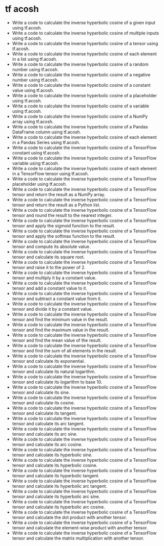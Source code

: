 # tf acosh

- Write a code to calculate the inverse hyperbolic cosine of a given input using tf.acosh.
- Write a code to calculate the inverse hyperbolic cosine of multiple inputs using tf.acosh.
- Write a code to calculate the inverse hyperbolic cosine of a tensor using tf.acosh.
- Write a code to calculate the inverse hyperbolic cosine of each element in a list using tf.acosh.
- Write a code to calculate the inverse hyperbolic cosine of a random number using tf.acosh.
- Write a code to calculate the inverse hyperbolic cosine of a negative number using tf.acosh.
- Write a code to calculate the inverse hyperbolic cosine of a constant value using tf.acosh.
- Write a code to calculate the inverse hyperbolic cosine of a placeholder using tf.acosh.
- Write a code to calculate the inverse hyperbolic cosine of a variable using tf.acosh.
- Write a code to calculate the inverse hyperbolic cosine of a NumPy array using tf.acosh.
- Write a code to calculate the inverse hyperbolic cosine of a Pandas DataFrame column using tf.acosh.
- Write a code to calculate the inverse hyperbolic cosine of each element in a Pandas Series using tf.acosh.
- Write a code to calculate the inverse hyperbolic cosine of a TensorFlow constant using tf.acosh.
- Write a code to calculate the inverse hyperbolic cosine of a TensorFlow variable using tf.acosh.
- Write a code to calculate the inverse hyperbolic cosine of each element in a TensorFlow tensor using tf.acosh.
- Write a code to calculate the inverse hyperbolic cosine of a TensorFlow placeholder using tf.acosh.
- Write a code to calculate the inverse hyperbolic cosine of a TensorFlow tensor and return the result as a NumPy array.
- Write a code to calculate the inverse hyperbolic cosine of a TensorFlow tensor and return the result as a Python list.
- Write a code to calculate the inverse hyperbolic cosine of a TensorFlow tensor and round the result to the nearest integer.
- Write a code to calculate the inverse hyperbolic cosine of a TensorFlow tensor and apply the sigmoid function to the result.
- Write a code to calculate the inverse hyperbolic cosine of a TensorFlow tensor and apply the softmax function to the result.
- Write a code to calculate the inverse hyperbolic cosine of a TensorFlow tensor and compute its absolute value.
- Write a code to calculate the inverse hyperbolic cosine of a TensorFlow tensor and calculate its square root.
- Write a code to calculate the inverse hyperbolic cosine of a TensorFlow tensor and raise it to the power of 2.
- Write a code to calculate the inverse hyperbolic cosine of a TensorFlow tensor and multiply it by a constant value.
- Write a code to calculate the inverse hyperbolic cosine of a TensorFlow tensor and add a constant value to it.
- Write a code to calculate the inverse hyperbolic cosine of a TensorFlow tensor and subtract a constant value from it.
- Write a code to calculate the inverse hyperbolic cosine of a TensorFlow tensor and divide it by a constant value.
- Write a code to calculate the inverse hyperbolic cosine of a TensorFlow tensor and find the minimum value in the result.
- Write a code to calculate the inverse hyperbolic cosine of a TensorFlow tensor and find the maximum value in the result.
- Write a code to calculate the inverse hyperbolic cosine of a TensorFlow tensor and find the mean value of the result.
- Write a code to calculate the inverse hyperbolic cosine of a TensorFlow tensor and find the sum of all elements in the result.
- Write a code to calculate the inverse hyperbolic cosine of a TensorFlow tensor and calculate its exponential.
- Write a code to calculate the inverse hyperbolic cosine of a TensorFlow tensor and calculate its natural logarithm.
- Write a code to calculate the inverse hyperbolic cosine of a TensorFlow tensor and calculate its logarithm to base 10.
- Write a code to calculate the inverse hyperbolic cosine of a TensorFlow tensor and calculate its sine.
- Write a code to calculate the inverse hyperbolic cosine of a TensorFlow tensor and calculate its cosine.
- Write a code to calculate the inverse hyperbolic cosine of a TensorFlow tensor and calculate its tangent.
- Write a code to calculate the inverse hyperbolic cosine of a TensorFlow tensor and calculate its arc tangent.
- Write a code to calculate the inverse hyperbolic cosine of a TensorFlow tensor and calculate its arc sine.
- Write a code to calculate the inverse hyperbolic cosine of a TensorFlow tensor and calculate its arc cosine.
- Write a code to calculate the inverse hyperbolic cosine of a TensorFlow tensor and calculate its hyperbolic sine.
- Write a code to calculate the inverse hyperbolic cosine of a TensorFlow tensor and calculate its hyperbolic cosine.
- Write a code to calculate the inverse hyperbolic cosine of a TensorFlow tensor and calculate its hyperbolic tangent.
- Write a code to calculate the inverse hyperbolic cosine of a TensorFlow tensor and calculate its hyperbolic arc tangent.
- Write a code to calculate the inverse hyperbolic cosine of a TensorFlow tensor and calculate its hyperbolic arc sine.
- Write a code to calculate the inverse hyperbolic cosine of a TensorFlow tensor and calculate its hyperbolic arc cosine.
- Write a code to calculate the inverse hyperbolic cosine of a TensorFlow tensor and calculate the dot product with another tensor.
- Write a code to calculate the inverse hyperbolic cosine of a TensorFlow tensor and calculate the element-wise product with another tensor.
- Write a code to calculate the inverse hyperbolic cosine of a TensorFlow tensor and calculate the matrix multiplication with another tensor.